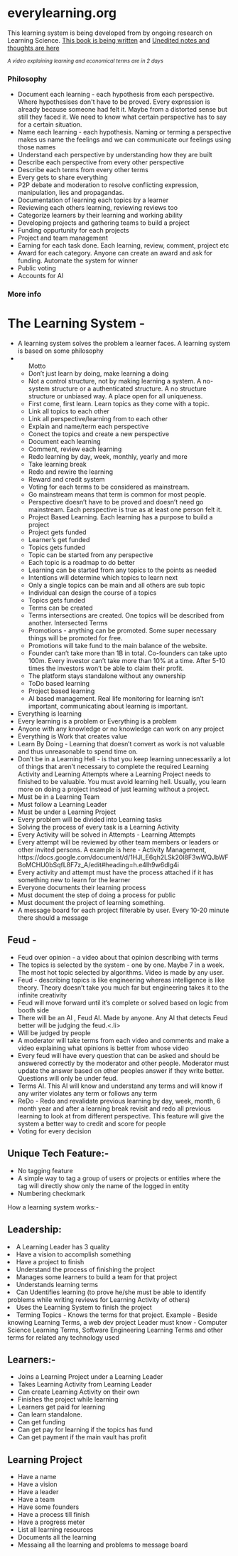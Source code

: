 <h1>everylearning.org</h1>
<p>This learning system is being developed from by ongoing research on Learning Science. 
<a href="https://docs.google.com/document/d/1jSYrEjyUqjkCsw9fu9rexfVDNfSIca1N55Curyc1fjg/edit?usp=sharing">This book is being written</a> and
<a href="https://docs.google.com/document/d/16ylhp4EXtw18L7ITfOnWw8TwlhgCrEe-Q68AbiWsFdE/edit?usp=sharing">Unedited notes and thoughts are here</a>
<p><em><small>A video explaining learning and economical terms are in 2 days</small></em></p>
<h3>Philosophy</h3>
<ul>
    <li>Document each learning - each hypothesis from each perspective. Where hypothesises don't have to be proved. Every expression is already because someone had felt it. Maybe from a distorted sense but still they faced it. We need to know what certain perspective has to say for a certain situation. </li>
    <li>Name each learning - each hypothesis. Naming or terming a perspective makes us name the feelings and we can communicate our feelings using those names</li>
    <li>Understand each perspective by understanding how they are built</li>
    <li>Describe each perspective from every other perspective</li>
    <li>Describe each terms from every other terms</li>
    <li>Every gets to share everything</li>
    <li>P2P debate and moderation to resolve conflicting expression, manipulation, lies and propagandas.</li>
    <li>Documentation of learning each topics by a learner</li>
    <li>Reviewing each others learning, reviewing reviews too</li>
    <li>Categorize learners by their learning and working ability</li>
    <li>Developing projects and gathering teams to build a project</li>
    <li>Funding oppurtunity for each projects</li>
    <li>Project and team management</li>
    <li>Earning for each task done. Each learning, review, comment, project etc</li>
    <li>Award for each category. Anyone can create an award and ask for funding. Automate the system for winner</li>
    <li>Public voting</li>
    <li>Accounts for AI</li>
</ul>

<h3>More info</h3>
<h1>The Learning System -</h1>
<ul>
<li>A learning system solves the problem a learner faces. A learning system is based on some philosophy</li>
<li>
<ul>Motto
<li>Don’t just learn by doing, make learning a doing</li>
<li>Not a control structure, not by making learning a system. A no-system structure or a authenticated structure. A no structure structure or unbiased way. A place open for all uniqueness.</li>
<li>First come, first learn. Learn topics as they come with a topic.</li>
<li>Link all topics to each other</li>
<li>Link all perspective/learning from to each other</li>
<li>Explain and name/term each perspective</li>
<li>Conect the topics and create a new perspective</li>
<li>Document each learning</li>
<li>Comment, review each learning</li>
<li>Redo learning by day, week, monthly, yearly and more</li>
<li>Take learning break</li>
<li>Redo and rewire the learning</li>
<li>Reward and credit system</li>
<li>Voting for each terms to be considered as mainstream.</li>
<li>Go mainstream means that term is common for most people.</li>
<li>Perspective doesn’t have to be proved and doesn’t need go mainstream. Each perspective is true as at least one person felt it.</li>
<li>Project Based Learning. Each learning has a purpose to build a project</li>
<li>Project gets funded</li>
<li>Learner’s get funded</li>
<li>Topics gets funded</li>
<li>Topic can be started from any perspective</li>
<li>Each topic is a roadmap to do better</li>
<li>Learning can be started from any topics to the points as needed</li>
<li>Intentions will determine which topics to learn next</li>
<li>Only a single topics can be main and all others are sub topic</li>
<li>Individual can design the course of a topics</li>
<li>Topics gets funded</li>
<li>Terms can be created</li>
<li> Terms intersections are created. One topics will be described from another. Intersected Terms</li>
<li>Promotions - anything can be promoted. Some super necessary things will be promoted for free. </li>
<li>Promotions will take fund to the main balance of the website.</li>
<li>Founder can’t take more than 1B in total. Co-founders can take upto 100m. Every investor can’t take more than 10% at a time. After 5-10 times the investors won’t be able to claim their profit. </li>
<li>The platform stays standalone without any ownership</li>
<li>ToDo based learning</li>
<li>Project based learning</li>
<li>AI based management. Real life monitoring for learning isn’t important, communicating about learning is important.</li>
    </ul></li>
<li>Everything is learning</li>
<li>Every learning is a problem or Everything is a problem</li>
<li>Anyone with any knowledge or no knowledge can work on any project</li>
<li>Everything is Work that creates value</li>
<li>Learn By Doing - Learning that doesn’t convert as work is not valuable and thus unreasonable to spend time on.</li>
<li>Don’t be in a Learning Hell - is that you keep learning unnecessarily a lot of things that aren’t necessary to complete the required Learning Activity and Learning Attempts where a Learning Project needs to finished to be valuable. You must avoid learning hell. Usually, you learn more on doing a project instead of just learning without a project. </li>
<li>Must be in a Learning Team</li>
<li>Must follow a Learning Leader</li>
<li>Must be under a Learning Project</li>
<li>Every problem will be divided into Learning tasks</li>
<li>Solving the process of every task is a Learning Activity</li>
<li>Every Activity will be solved in Attempts - Learning Attempts</li>
<li>Every attempt will be reviewed by other team members or leaders or other invited persons. A example is here - Activity Management, https://docs.google.com/document/d/1HJl_E6qh2LSk20l8F3wWQJbWFBoMCHU0bSqfL8F7z_A/edit#heading=h.e4lh9w6dlg4i</li>
<li>Every activity and attempt must have the process attached if it has something new to learn for the learner</li>
<li>Everyone documents their learning process</li>
<li>Must document the step of doing a process for public</li>
<li>Must document the project of learning something.</li>
<li>A message board for each project filterable by user. Every 10-20 minute there should a message</li>
</ul>

<h2>Feud -</h2> 
<ul>
<li>Feud over opinion - a video about that opinion describing with terms</li>
<li>The topics is selected by the system - one by one. Maybe 7 in a week. The most hot topic selected by algorithms. Video is made by any user. </li>
<li>Feud - describing topics is like engineering whereas intelligence is like theory. Theory doesn’t take you much far but engineering takes it to the infinite creativity</li>
<li>Feud will move forward until it’s complete or solved based on logic from booth side</li>
<li>There will be an AI , Feud AI. Made by anyone. Any AI that detects Feud better will be judging the feud.<.li>
<li>Will be judged by people</li>
<li>A moderator will take  terms from each video and comments and make a video explaining what opinions is better from whose video</li>
<li>Every feud will have every question that can be asked and should be answered correctly by the moderator and other people. Moderator must update the answer based on other peoples answer if they write better. Questions will only be under feud. </li>
<li>Terms AI. This AI will know and understand any terms and will know if any writer violates any term or follows any term
<li>ReDo - Redo and revalidate previous learning by day, week, month, 6 month year and after a learning break revisit and redo all previous learning to look at from different perspective. This feature will give the system a better way to credit and score for people</li>
<li>Voting for every decision</li>
</ul>

<h2>Unique Tech Feature:-</h2>
<ul>
<li>No tagging feature</li>
<li>A simple way to tag a group of users or projects or entities where the tag will directly show only the name of the logged in entity</li>
<li>Numbering checkmark</li>
</ul>

How a learning system works:-

<h2>Leadership:</h2>
<li>A Learning Leader has 3 quality</li>
<li>Have a vision to accomplish something</li>
<li>Have a project to finish</li>
<li>Understand the process of finishing the project</li>
<li>Manages some learners to build a team for that project</li>
<li>Understands learning terms</li>
<li>Can Udentifies learning (to prove he/she must be able to identify problems while writing reviews for Learning Activity of others)</li>
<li>Uses the Learning System to finish the project</li>
<li>Terming Topics - Knows the terms for that project. Example - Beside knowing Learning Terms, a web dev project Leader must know - Computer Science Learning Terms, Software Engineering Learning Terms and other terms for related any technology used</li>
</ul>

<h2>Learners:-</h2>
<ul>
<li>Joins a Learning Project under a Learning Leader</li>
<li>Takes Learning Activity from Learning Leader</li>
<li>Can create Learning Activity on their own</li>
<li>Finishes the project while learning</li>
<li>Learners get paid for learning</li>
<li>Can learn standalone.</li>
<li>Can get funding</li>
<li>Can get pay for learning if the topics has fund</li>
<li>Can get payment if the main vault has profit</li>
</ul>

<h2>Learning Project</h2>
<ul>
<li>Have a name</li>
<li>Have a vision</li>
<li>Have a leader</li>
<li>Have a team</li>
<li>Have some founders</li>
<li>Have a process till finish</li>
<li>Have a progress meter</li>
<li>List all learning resources</li>
<li>Documents all the learning</li>
<li>Messaing all the learning and problems to message board</li>
</ul>
